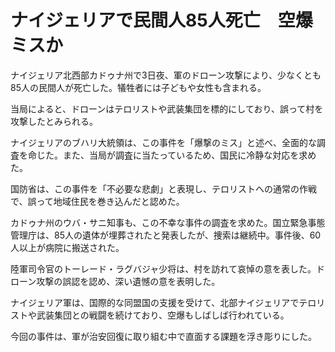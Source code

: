 # ナイジェリアで民間人85人死亡　空爆ミスか

ナイジェリア北西部カドゥナ州で3日夜、軍のドローン攻撃により、少なくとも85人の民間人が死亡した。犠牲者には子どもや女性も含まれる。

当局によると、ドローンはテロリストや武装集団を標的にしており、誤って村を攻撃したとみられる。

ナイジェリアのブハリ大統領は、この事件を「爆撃のミス」と述べ、全面的な調査を命じた。また、当局が調査に当たっているため、国民に冷静な対応を求めた。

国防省は、この事件を「不必要な悲劇」と表現し、テロリストへの通常の作戦で、誤って地域住民を巻き込んだと認めた。

カドゥナ州のウバ・サニ知事も、この不幸な事件の調査を求めた。国立緊急事態管理庁は、85人の遺体が埋葬されたと発表したが、捜索は継続中。事件後、60人以上が病院に搬送された。

陸軍司令官のトーレード・ラグバジャ少将は、村を訪れて哀悼の意を表した。ドローン攻撃の誤認を認め、深い遺憾の意を表明した。

ナイジェリア軍は、国際的な同盟国の支援を受けて、北部ナイジェリアでテロリストや武装集団との戦闘を続けており、空爆もしばしば行われている。

今回の事件は、軍が治安回復に取り組む中で直面する課題を浮き彫りにした。
